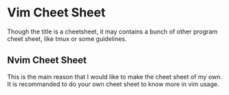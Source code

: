 # Vim Cheet Sheet

Though the title is a cheetsheet, it may contains a bunch of other program cheet sheet, like tmux or some guidelines.

## Nvim Cheet Sheet

This is the main reason that I would like to make the cheet sheet of my own.  
It is recommanded to do your own cheet sheet to know more in vim usage.


